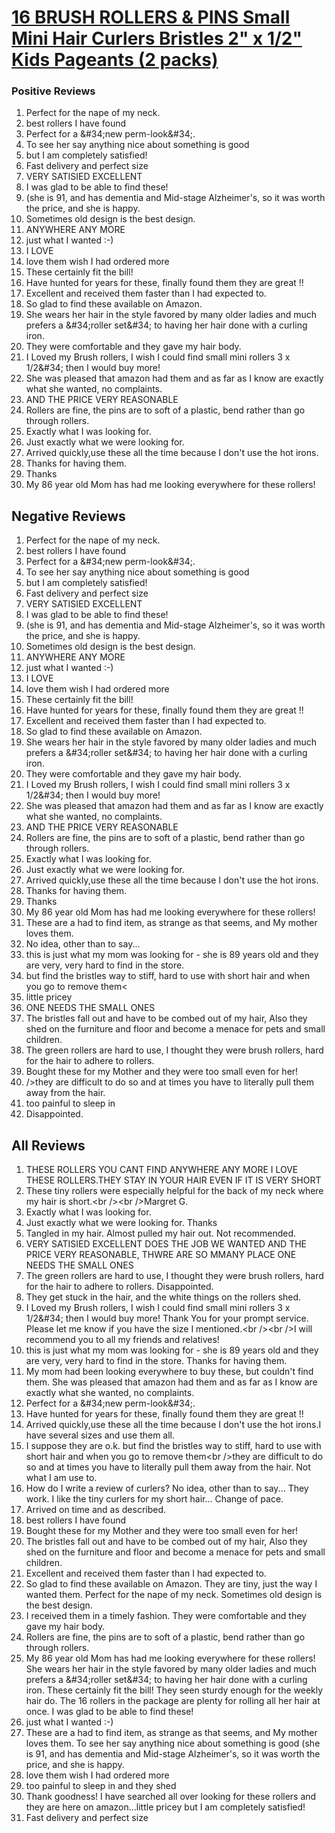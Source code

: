# [16 BRUSH ROLLERS &amp; PINS Small Mini Hair Curlers Bristles 2&quot; x 1/2&quot; Kids Pageants (2 packs)](https://products.checkmycream.com/products/16-BRUSH-ROLLERS-and-PINS-Small-Mini-Hair-Curlers-Bristles-2&quot;-x-12&quot;-Kids-Pageants-(2-packs).html)

### Positive Reviews

<ol>
      <li>Perfect for the nape of my neck.  </li>
      <li>best rollers I have found</li>
      <li>Perfect for a &amp;#34;new perm-look&amp;#34;.</li>
      <li>To see her say anything nice about something is good</li>
      <li>but I am completely satisfied!</li>
      <li>Fast delivery and perfect size</li>
      <li>VERY SATISIED EXCELLENT</li>
      <li>I was glad to be able to find these!</li>
      <li>(she is 91, and has dementia and Mid-stage Alzheimer&#x27;s, so it was worth the price, and she is happy.</li>
      <li>Sometimes old design is the best design.</li>
      <li>ANYWHERE ANY MORE</li>
      <li>just what I wanted :-)</li>
      <li>I LOVE</li>
      <li>love them wish I had ordered more</li>
      <li>These certainly fit the bill!  </li>
      <li>Have hunted for years for these, finally found them they are great !!</li>
      <li>Excellent and received them faster than I had expected to.</li>
      <li>So glad to find these available on Amazon.  </li>
      <li>She wears her hair in the style favored by many older ladies and much prefers a &amp;#34;roller set&amp;#34; to having her hair done with a curling iron.  </li>
      <li>They were comfortable and they gave my hair body.</li>
      <li>I Loved my Brush rollers, I wish I could find small mini rollers 3 x 1/2&amp;#34; then I would buy more!</li>
      <li>She was pleased that amazon had them and as far as I know are exactly what she wanted, no complaints.</li>
      <li>AND THE PRICE VERY REASONABLE</li>
      <li>Rollers are fine, the pins are to soft of a plastic, bend rather than go through rollers.</li>
      <li>Exactly what I was looking for.</li>
      <li>Just exactly what we were looking for.  </li>
      <li>Arrived quickly,use these all the time because I don&#x27;t use the hot irons.</li>
      <li>Thanks for having them.</li>
      <li>Thanks</li>
      <li>My 86 year old Mom has had me looking everywhere for these rollers!  </li>
</ol>


<h2>Negative Reviews</h2>
<ol>
<li> Perfect for the nape of my neck.  </li>
<li> best rollers I have found</li>
<li> Perfect for a &amp;#34;new perm-look&amp;#34;.</li>
<li> To see her say anything nice about something is good</li>
<li> but I am completely satisfied!</li>
<li> Fast delivery and perfect size</li>
<li> VERY SATISIED EXCELLENT</li>
<li> I was glad to be able to find these!</li>
<li> (she is 91, and has dementia and Mid-stage Alzheimer&#x27;s, so it was worth the price, and she is happy.</li>
<li> Sometimes old design is the best design.</li>
<li> ANYWHERE ANY MORE</li>
<li> just what I wanted :-)</li>
<li> I LOVE</li>
<li> love them wish I had ordered more</li>
<li> These certainly fit the bill!  </li>
<li> Have hunted for years for these, finally found them they are great !!</li>
<li> Excellent and received them faster than I had expected to.</li>
<li> So glad to find these available on Amazon.  </li>
<li> She wears her hair in the style favored by many older ladies and much prefers a &amp;#34;roller set&amp;#34; to having her hair done with a curling iron.  </li>
<li> They were comfortable and they gave my hair body.</li>
<li> I Loved my Brush rollers, I wish I could find small mini rollers 3 x 1/2&amp;#34; then I would buy more!</li>
<li> She was pleased that amazon had them and as far as I know are exactly what she wanted, no complaints.</li>
<li> AND THE PRICE VERY REASONABLE</li>
<li> Rollers are fine, the pins are to soft of a plastic, bend rather than go through rollers.</li>
<li> Exactly what I was looking for.</li>
<li> Just exactly what we were looking for.  </li>
<li> Arrived quickly,use these all the time because I don&#x27;t use the hot irons.</li>
<li> Thanks for having them.</li>
<li> Thanks</li>
<li> My 86 year old Mom has had me looking everywhere for these rollers!  </li>
<li> These are a had to find item, as strange as that seems, and My mother loves them.</li>
<li> No idea, other than to say...</li>
<li> this is just what my mom was looking for - she is 89 years old and they are very, very hard to find in the store.  </li>
<li> but find the bristles way to stiff, hard to use with short hair and when you go to remove them&lt;</li>
<li> little pricey</li>
<li> ONE NEEDS THE SMALL ONES</li>
<li> The bristles fall out and have to be combed out of  my hair, Also they shed on the furniture and floor and become  a menace for pets and small children.</li>
<li> The green rollers are hard to use, I thought they were brush rollers, hard for the hair to adhere to rollers.</li>
<li> Bought these for my Mother and they were too small even for her!</li>
<li> /&gt;they are difficult to do so and at times you have to literally pull them away from the hair.  </li>
<li> too painful to sleep in</li>
<li> Disappointed.</li>
</ol>

<h2>All Reviews</h2>

<ol>
    <li> THESE ROLLERS YOU CANT FIND ANYWHERE ANY MORE I LOVE THESE ROLLERS.THEY STAY IN YOUR HAIR EVEN IF IT IS VERY SHORT</li>
    <li> These tiny rollers were especially helpful for the back of my neck where my hair is short.&lt;br /&gt;&lt;br /&gt;Margret G.</li>
    <li> Exactly what I was looking for.</li>
    <li> Just exactly what we were looking for.  Thanks</li>
    <li> Tangled in my hair. Almost pulled my hair out. Not recommended.</li>
    <li> VERY SATISIED EXCELLENT DOES THE JOB WE WANTED AND THE PRICE VERY REASONABLE, THWRE ARE SO MMANY PLACE ONE NEEDS THE SMALL ONES</li>
    <li> The green rollers are hard to use, I thought they were brush rollers, hard for the hair to adhere to rollers. Disappointed.</li>
    <li> They get stuck in the hair, and the white things on the rollers shed.</li>
    <li> I Loved my Brush rollers, I wish I could find small mini rollers 3 x 1/2&amp;#34; then I would buy more! Thank You for your prompt service.  Please let me know if you have the size I mentioned.&lt;br /&gt;&lt;br /&gt;I will recommend you to all my friends and relatives!</li>
    <li> this is just what my mom was looking for - she is 89 years old and they are very, very hard to find in the store.  Thanks for having them.</li>
    <li> My mom had been looking everywhere to buy these, but couldn&#x27;t find them.  She was pleased that amazon had them and as far as I know are exactly what she wanted, no complaints.</li>
    <li> Perfect for a &amp;#34;new perm-look&amp;#34;.</li>
    <li> Have hunted for years for these, finally found them they are great !!</li>
    <li> Arrived quickly,use these all the time because I don&#x27;t use the hot irons.I have several sizes and use them all.</li>
    <li> I suppose they are o.k. but find the bristles way to stiff, hard to use with short hair and when you go to remove them&lt;br /&gt;they are difficult to do so and at times you have to literally pull them away from the hair.  Not what I am use to.</li>
    <li> How do I write a review of curlers? No idea, other than to say... They work. I like the tiny curlers for my short hair... Change of pace.</li>
    <li> Arrived on time and as described.</li>
    <li> best rollers I have found</li>
    <li> Bought these for my Mother and they were too small even for her!</li>
    <li> The bristles fall out and have to be combed out of  my hair, Also they shed on the furniture and floor and become  a menace for pets and small children.</li>
    <li> Excellent and received them faster than I had expected to.</li>
    <li> So glad to find these available on Amazon.  They are tiny, just the way I wanted them.  Perfect for the nape of my neck.  Sometimes old design is the best design.</li>
    <li> I received them in a timely fashion.  They were comfortable and they gave my hair body.</li>
    <li> Rollers are fine, the pins are to soft of a plastic, bend rather than go through rollers.</li>
    <li> My 86 year old Mom has had me looking everywhere for these rollers!  She wears her hair in the style favored by many older ladies and much prefers a &amp;#34;roller set&amp;#34; to having her hair done with a curling iron.  These certainly fit the bill!  They seen sturdy enough for the weekly hair do.  The 16 rollers in the package are plenty for rolling all her hair at once.  I was glad to be able to find these!</li>
    <li> just what I wanted :-)</li>
    <li> These are a had to find item, as strange as that seems, and My mother loves them. To see her say anything nice about something is good (she is 91, and has dementia and Mid-stage Alzheimer&#x27;s, so it was worth the price, and she is happy.</li>
    <li> love them wish I had ordered more</li>
    <li> too painful to sleep in and they shed</li>
    <li> Thank goodness!  I have searched all over looking for these rollers and they are here on amazon...little pricey but I am completely satisfied!</li>
    <li> Fast delivery and perfect size</li>
</ol>




